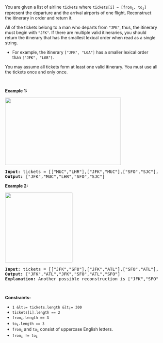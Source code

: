You are given a list of airline `` tickets `` where <code>tickets[i] = [from<sub>i</sub>, to<sub>i</sub>]</code> represent the departure and the arrival airports of one flight. Reconstruct the itinerary in order and return it.

All of the tickets belong to a man who departs from `` "JFK" ``, thus, the itinerary must begin with `` "JFK" ``. If there are multiple valid itineraries, you should return the itinerary that has the smallest lexical order when read as a single string.

*   For example, the itinerary `` ["JFK", "LGA"] `` has a smaller lexical order than `` ["JFK", "LGB"] ``.

You may assume all tickets form at least one valid itinerary. You must use all the tickets once and only once.

&nbsp;

__Example 1:__

<img alt="" src="https://assets.leetcode.com/uploads/2021/03/14/itinerary1-graph.jpg" style="width: 382px; height: 222px;"/>

<pre>
<strong>Input:</strong> tickets = [["MUC","LHR"],["JFK","MUC"],["SFO","SJC"],["LHR","SFO"]]
<strong>Output:</strong> ["JFK","MUC","LHR","SFO","SJC"]
</pre>

__Example 2:__

<img alt="" src="https://assets.leetcode.com/uploads/2021/03/14/itinerary2-graph.jpg" style="width: 222px; height: 230px;"/>

<pre>
<strong>Input:</strong> tickets = [["JFK","SFO"],["JFK","ATL"],["SFO","ATL"],["ATL","JFK"],["ATL","SFO"]]
<strong>Output:</strong> ["JFK","ATL","JFK","SFO","ATL","SFO"]
<strong>Explanation:</strong> Another possible reconstruction is ["JFK","SFO","ATL","JFK","ATL","SFO"] but it is larger in lexical order.
</pre>

&nbsp;

__Constraints:__

*   `` 1 &lt;= tickets.length &lt;= 300 ``
*   `` tickets[i].length == 2 ``
*   <code>from<sub>i</sub>.length == 3</code>
*   <code>to<sub>i</sub>.length == 3</code>
*   <code>from<sub>i</sub></code> and <code>to<sub>i</sub></code> consist of uppercase English letters.
*   <code>from<sub>i</sub> != to<sub>i</sub></code>